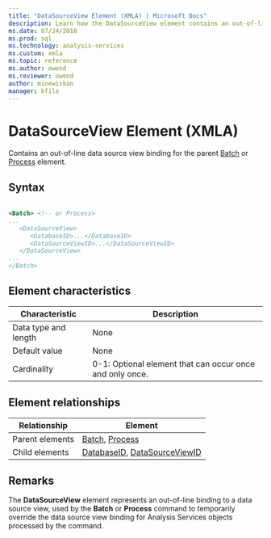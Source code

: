 ```yaml
---
title: "DataSourceView Element (XMLA) | Microsoft Docs"
description: Learn how the DataSourceView element contains an out-of-line data source view binding for the parent Batch or Process element.
ms.date: 07/24/2018
ms.prod: sql
ms.technology: analysis-services
ms.custom: xmla
ms.topic: reference
ms.author: owend
ms.reviewer: owend
author: minewiskan
manager: kfile
---
```

# DataSourceView Element (XMLA)

  Contains an out-of-line data source view binding for the parent [Batch](../xml-elements-commands/batch-element-xmla.md) or [Process](../xml-elements-commands/process-element-xmla.md) element.  
  
## Syntax  
  
```xml  
  
<Batch> <!-- or Process>  
...  
   <DataSourceView>  
      <DatabaseID>...</DatabaseID>  
      <DataSourceViewID>...</DataSourceViewID>  
   </DataSourceView>  
...  
</Batch>  
```  
  
## Element characteristics  
  
|Characteristic|Description|  
|--------------------|-----------------|  
|Data type and length|None|  
|Default value|None|  
|Cardinality|0-1: Optional element that can occur once and only once.|  
  
## Element relationships  
  
|Relationship|Element|  
|------------------|-------------|  
|Parent elements|[Batch](../xml-elements-commands/batch-element-xmla.md), [Process](../xml-elements-commands/process-element-xmla.md)|  
|Child elements|[DatabaseID](../xml-elements-properties/databaseid-element-xmla.md), [DataSourceViewID](../../assl/properties/datasourceviewid-element-assl.md)|  
  
## Remarks  
 The **DataSourceView** element represents an out-of-line binding to a data source view, used by the **Batch** or **Process** command to temporarily override the data source view binding for Analysis Services objects processed by the command.
  
  
